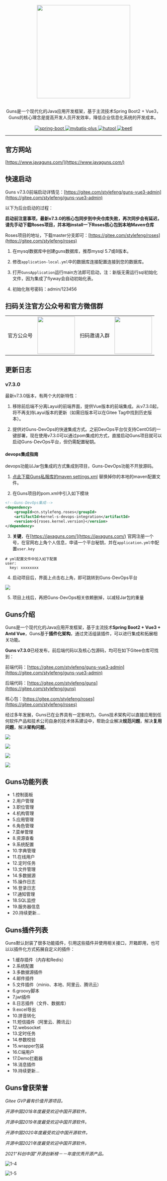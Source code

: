 <p align="center">
    <img src="https://images.gitee.com/uploads/images/2019/0109/214218_d2aa949b_551203.png" width="300">
    <br>      
    <br>      
    <p align="center">
        Guns是一个现代化的Java应用开发框架，基于主流技术Spring Boot2 + Vue3，Guns的核心理念是提高开发人员开发效率，降低企业信息化系统的开发成本。
        <br>
        <br>
        <a href="http://spring.io/projects/spring-boot">
            <img src="https://img.shields.io/badge/spring--boot-2.4.2-green.svg" alt="spring-boot">
        </a>
        <a href="http://mp.baomidou.com">
            <img src="https://img.shields.io/badge/mybatis--plus-3.4.0-blue.svg" alt="mybatis-plus">
        </a>  
        <a href="https://www.hutool.cn/">
            <img src="https://img.shields.io/badge/hutool-5.4.4-blue.svg" alt="hutool">
        </a>
        <a href="http://ibeetl.com/">
            <img src="https://img.shields.io/badge/beetl-3.3.1-yellow.svg" alt="beetl">
        </a>  
    </p>
</p>

-----------------------------------------------------------------------------------------------

## 官方网站

[https://www.javaguns.com/](https://www.javaguns.com/)

## 快速启动

Guns v7.3.0前端启动详情见：[https://gitee.com/stylefeng/guns-vue3-admin](https://gitee.com/stylefeng/guns-vue3-admin)

以下为后台启动的过程：

**启动前注意事项，最新v7.3.0的核心包同步到中央仓库失败，再次同步会有延迟，请先手动下载Roses项目，并本地install一下Roses核心包到本地Maven仓库**

Roses项目的地址，下载master分支即可：[https://gitee.com/stylefeng/roses](https://gitee.com/stylefeng/roses)

1. 在mysql数据库中创建guns数据库，推荐mysql 5.7或8版本。

2. 修改`application-local.yml`中的数据库连接配置连接到您的数据库。

3. 打开`GunsApplication`运行main方法即可启动，注：新版无需运行sql初始化文件，因为集成了flyway会自动初始化表。

4. 初始化账号密码：admin/123456

## 扫码关注官方公众号和官方微信群
<table>
    <tr>
        <td>官方公众号</td>
        <td><img src="https://images.gitee.com/uploads/images/2019/0415/104911_9bc924a5_551203.png" width="120"/></td>
        <td>扫码邀请入群</td>
        <td><img src="https://images.gitee.com/uploads/images/2019/0419/103622_d6e9fa5d_551203.png" width="120"/></td>
    </tr>
</table>

## 更新日志

### v7.3.0

最新v7.3.0版本，有两个大的新特性：

1. 移除前后端不分离Layui的前端界面，提供Vue版本的前端集成。从v7.3.0起，将不再支持Layui版本的更新（如需旧版本可以在Gitee Tag中找到历史版本）。

2. 提供对Guns-DevOps的快速集成方式。之前DevOps平台仅支持CentOS的一键部署，现在使用v7.3.0可以通过pom集成的方式，直接启动Guns项目就可以启动Guns-DevOps平台，但仍需配置秘钥。

#### devops集成指南

devops功能以Jar包集成的方式集成到项目，Guns-DevOps功能不开放源码。

1. [点此下载Guns私服库的maven settings.xml](https://gitee.com/stylefeng/guns/blob/master/_devops/settings.xml) 替换掉你的本地的maven配置文件。

2. 在Guns项目的pom.xml中引入如下模块

```xml
<!--Guns-DevOps集成-->
<dependency>
    <groupId>cn.stylefeng.roses</groupId>
    <artifactId>kernel-s-devops-integration</artifactId>
    <version>${roses.kernel.version}</version>
</dependency>
```

3. **关键**，在[https://javaguns.com/](https://javaguns.com/) 官网注册一个号，在官网右上角个人信息，申请一个平台秘钥，并在`application.yml`中配置`user.key`

```shell
# yml配置文件中加入如下配置
user:
  key: xxxxxxxx
```

4. 启动项目后，界面上点击右上角，即可跳转到Guns-DevOps平台

![](.README_images/1ae18fee.png)

5. 项目上线后，再把Guns-DevOps相关依赖删掉，以减轻Jar包的重量

## Guns介绍

Guns是一个现代化的Java应用开发框架，基于主流技术**Spring Boot2 + Vue3 + Antd Vue**，Guns基于**插件化架构**，通过灵活组装插件，可以进行集成和拓展相关功能。

**Guns v7.3.0**已经发布，前后端代码以及核心包源码，均可在如下Gitee仓库可找到：

前端代码：[https://gitee.com/stylefeng/guns-vue3-admin](https://gitee.com/stylefeng/guns-vue3-admin)

后端代码：[https://gitee.com/stylefeng/guns](https://gitee.com/stylefeng/guns)

核心包：[https://gitee.com/stylefeng/roses](https://gitee.com/stylefeng/roses)

经过多年发展，Guns已在业界具有一定影响力。Guns技术架构可以直接应用到任何软件产品和技术公司自身的技术体系建设中，帮助企业解决**规范问题**，解决**复用问题**，解决**架构问题**。

![](.README_images/4e63346d.png)

![](.README_images/223a7ade.png)

![](.README_images/9f05f0d3.png)

![](.README_images/49e229cb.png)

## Guns功能列表

- 1.控制面板
- 2.用户管理
- 3.职位管理
- 4.机构管理
- 5.应用管理
- 6.角色管理
- 7.菜单管理
- 8.资源查看
- 9.系统配置
- 10.字典管理
- 11.在线用户
- 12.定时任务
- 13.文件管理
- 14.多数据源
- 15.操作日志
- 16.登录日志
- 17.通知管理
- 18.SQL监控
- 19.服务器信息
- 20.持续更新...

## Guns插件列表

Guns默认封装了很多功能插件，引用这些插件并使用相关接口，开箱即用，也可以以插件化方式拓展自定义的插件：

- 1.缓存插件（内存和Redis）
- 2.系统配置
- 3.多数据源插件
- 4.邮件插件
- 5.文件插件（minio、本地、阿里云、腾讯云）
- 6.groovy脚本
- 7.jwt插件
- 8.日志插件（文件、数据库）
- 9.excel导出
- 10.拼音转化
- 11.短信插件（阿里云、腾讯云）
- 12.websocket
- 13.定时任务
- 14.参数校验
- 15.wrapper包装
- 16.C端用户
- 17.Demo拦截器
- 18.消息插件
- 19.持续更新...

## Guns曾获荣誉

*Gitee GVP最有价值开源项目。*

*开源中国2018年度最受欢迎中国开源软件。*

*开源中国2019年度最受欢迎中国开源软件。*

*开源中国2020年度最受欢迎中国开源软件。*

*开源中国2021年度最受欢迎中国开源软件。*

*2021“科创中国”开源创新榜－－年度优秀开源产品。*

![1-4](.README_images/1-4.png)

![1-5](.README_images/1-5.png)